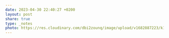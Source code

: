 ```yaml
---
date: 2023-04-30 22:40:27 +0200
layout: post
share: true
type: _notes
photo: https://res.cloudinary.com/dbi2zounq/image/upload/v1682887223/k18huqokzvcsae2gatjf.jpg
---
```


